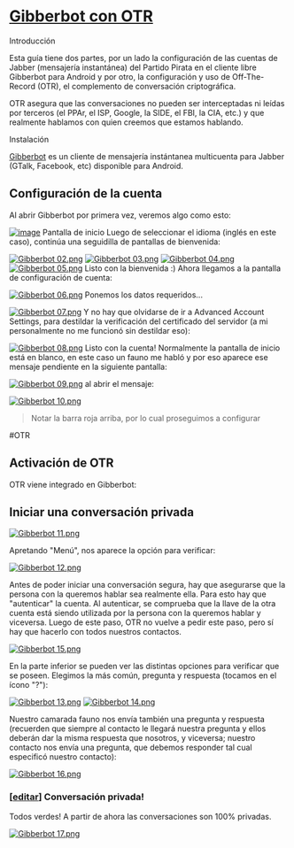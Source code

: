 # [Gibberbot con OTR](http://wiki.partidopirata.com.ar/Gibberbot\_con\_OTR)

Introducción

Esta guía tiene dos partes, por un lado la configuración de las
cuentas de Jabber (mensajería instantánea) del Partido Pirata en el
cliente libre Gibberbot para Android y por otro, la configuración y
uso de Off-The-Record (OTR), el complemento de conversación
criptográfica.

OTR asegura que las conversaciones no pueden ser interceptadas ni
leídas por terceros (el PPAr, el ISP, Google, la SIDE, el FBI, la
CIA, etc.) y que realmente hablamos con quien creemos que estamos
hablando.

Instalación

[Gibberbot](https://guardianproject.info/apps/gibber/) es un
cliente de mensajería instántanea multicuenta para Jabber (GTalk,
Facebook, etc) disponible para Android.


## Configuración de la cuenta

Al abrir Gibberbot por primera vez, veremos algo como esto:

[![image](http://wiki.partidopirata.com.ar/images/5/52/Gibberbot_01.png)](http://wiki.partidopirata.com.ar/Archivo:Gibberbot_01.png)
Pantalla de inicio
Luego de seleccionar el idioma (inglés en este caso), continúa una
seguidilla de pantallas de bienvenida:

[![Gibberbot 02.png](http://wiki.partidopirata.com.ar/images/9/9a/Gibberbot_02.png)](http://wiki.partidopirata.com.ar/Archivo:Gibberbot_02.png)
[![Gibberbot 03.png](http://wiki.partidopirata.com.ar/images/e/e7/Gibberbot_03.png)](http://wiki.partidopirata.com.ar/Archivo:Gibberbot_03.png)
[![Gibberbot 04.png](http://wiki.partidopirata.com.ar/images/b/b9/Gibberbot_04.png)](http://wiki.partidopirata.com.ar/Archivo:Gibberbot_04.png)
[![Gibberbot 05.png](http://wiki.partidopirata.com.ar/images/f/f1/Gibberbot_05.png)](http://wiki.partidopirata.com.ar/Archivo:Gibberbot_05.png)
Listo con la bienvenida :) Ahora llegamos a la pantalla de
configuración de cuenta:

[![Gibberbot 06.png](http://wiki.partidopirata.com.ar/images/5/5c/Gibberbot_06.png)](http://wiki.partidopirata.com.ar/Archivo:Gibberbot_06.png)
Ponemos los datos requeridos...

[![Gibberbot 07.png](http://wiki.partidopirata.com.ar/images/3/38/Gibberbot_07.png)](http://wiki.partidopirata.com.ar/Archivo:Gibberbot_07.png)
Y no hay que olvidarse de ir a Advanced Account Settings, para
destildar la verificación del certificado del servidor (a mi
personalmente no me funcionó sin destildar eso):

[![Gibberbot 08.png](http://wiki.partidopirata.com.ar/images/4/49/Gibberbot_08.png)](http://wiki.partidopirata.com.ar/Archivo:Gibberbot_08.png)
Listo con la cuenta! Normalmente la pantalla de inicio está en
blanco, en este caso un fauno me habló y por eso aparece ese
mensaje pendiente en la siguiente pantalla:

[![Gibberbot 09.png](http://wiki.partidopirata.com.ar/images/e/e9/Gibberbot_09.png)](http://wiki.partidopirata.com.ar/Archivo:Gibberbot_09.png)
al abrir el mensaje:

[![Gibberbot 10.png](http://wiki.partidopirata.com.ar/images/7/7b/Gibberbot_10.png)](http://wiki.partidopirata.com.ar/Archivo:Gibberbot_10.png)

> Notar la barra roja arriba, por lo cual proseguimos a configurar

#OTR

## Activación de OTR

OTR viene integrado en Gibberbot:

## Iniciar una conversación privada

[![Gibberbot 11.png](http://wiki.partidopirata.com.ar/images/8/89/Gibberbot_11.png)](http://wiki.partidopirata.com.ar/Archivo:Gibberbot_11.png)

Apretando "Menú", nos aparece la opción para verificar:

[![Gibberbot 12.png](http://wiki.partidopirata.com.ar/images/b/b7/Gibberbot_12.png)](http://wiki.partidopirata.com.ar/Archivo:Gibberbot_12.png)

Antes de poder iniciar una conversación segura, hay que asegurarse que la persona con la queremos hablar sea 
realmente ella. Para esto hay que "autenticar" la cuenta. Al autenticar, se comprueba que la llave de la otra cuenta 
está siendo utilizada por la persona con la queremos hablar y viceversa. Luego de este paso, OTR no vuelve a pedir 
este paso, pero sí hay que hacerlo con todos nuestros contactos.

[![Gibberbot 15.png](http://wiki.partidopirata.com.ar/images/2/27/Gibberbot_15.png)](http://wiki.partidopirata.com.ar/Archivo:Gibberbot_15.png)

En la parte inferior se pueden ver las distintas opciones para verificar que se poseen. Elegimos la más común, 
pregunta y respuesta (tocamos en el ícono "?"):

[![Gibberbot 13.png](http://wiki.partidopirata.com.ar/images/c/cd/Gibberbot_13.png)](http://wiki.partidopirata.com.ar/Archivo:Gibberbot_13.png) 
[![Gibberbot 14.png](http://wiki.partidopirata.com.ar/images/e/e0/Gibberbot_14.png)](http://wiki.partidopirata.com.ar/Archivo:Gibberbot_14.png) 

Nuestro camarada fauno nos envía también una pregunta y respuesta (recuerden que siempre al contacto le llegará 
nuestra pregunta y ellos deberán dar la misma respuesta que nosotros, y viceversa; nuestro contacto nos envía una 
pregunta, que debemos responder tal cual especificó nuestro contacto):

[![Gibberbot 16.png](http://wiki.partidopirata.com.ar/images/2/26/Gibberbot_16.png)](http://wiki.partidopirata.com.ar/Archivo:Gibberbot_16.png)
### [[editar](http://wiki.partidopirata.com.ar/index.php?title=Gibberbot_con_OTR&action=edit&section=6 "Editar sección: Conversación privada!")] Conversación privada!

Todos verdes! A partir de ahora las conversaciones son 100% privadas.

[![Gibberbot 17.png](http://wiki.partidopirata.com.ar/images/2/2b/Gibberbot_17.png)](http://wiki.partidopirata.com.ar/Archivo:Gibberbot_17.png)

